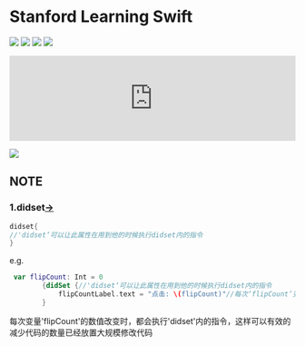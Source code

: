 # Stanford Learning Swift
![](https://img.shields.io/badge/Language-Swift%205.1-blue) ![](https://img.shields.io/badge/Platform-iOS-blue) ![](https://img.shields.io/badge/Version-v0.0.1-blue) ![](https://img.shields.io/badge/Support-Stanford%20University-970022)

<iframe allow="autoplay *; encrypted-media *;" frameborder="0" height="150" style="width:100%;max-width:660px;overflow:hidden;background:transparent;" sandbox="allow-forms allow-popups allow-same-origin allow-scripts allow-storage-access-by-user-activation allow-top-navigation-by-user-activation" src="https://embed.music.apple.com/cn/album/beautiful-now-feat-jon-bellion/1470706630?i=1470706638"></iframe>

![](https://gss0.bdstatic.com/-4o3dSag_xI4khGkpoWK1HF6hhy/baike/c0%3Dbaike150%2C5%2C5%2C150%2C50/sign=1319d9a8bf99a9012f3853647cfc611e/0df3d7ca7bcb0a46fe368e856c63f6246b60af71.jpg)

## NOTE

### 1.didset[->](https://github.com/LengMingxuan/stanford_learning_swift/blob/master/stanford_learning_swift/ViewController.swift)
```SWIFT
didset{
//'didset‘可以让此属性在用到他的时候执行didset内的指令
}
```
e.g.
```swift
 var flipCount: Int = 0
        {didSet {//'didset‘可以让此属性在用到他的时候执行didset内的指令
            flipCountLabel.text = "点击: \(flipCount)"//每次‘flipCount’变量的数据发生改变时都会执行Label的内容加一
        }
```
每次变量'flipCount'的数值改变时，都会执行'didset'内的指令，这样可以有效的减少代码的数量已经放置大规模修改代码
